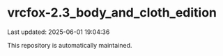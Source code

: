 # vrcfox-2.3_body_and_cloth_edition

Last updated: 2025-06-01 19:04:36

This repository is automatically maintained.
